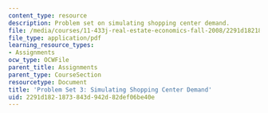 ```yaml
---
content_type: resource
description: Problem set on simulating shopping center demand.
file: /media/courses/11-433j-real-estate-economics-fall-2008/2291d1821873843d942d82def06be40e_ps3_08.pdf
file_type: application/pdf
learning_resource_types:
- Assignments
ocw_type: OCWFile
parent_title: Assignments
parent_type: CourseSection
resourcetype: Document
title: 'Problem Set 3: Simulating Shopping Center Demand'
uid: 2291d182-1873-843d-942d-82def06be40e
---
```

